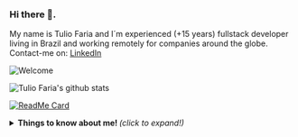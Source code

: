 ### Hi there 👋.

My name is Tulio Faria and I´m experienced (+15 years) fullstack developer living in Brazil and working remotely for companies around the globe.
Contact-me on:
[LinkedIn](https://linkedin.com/in/tuliofaria)

![Welcome](https://github.com/tuliofaria/tuliofaria/blob/master/github-profile-header.png?raw=true)

![Tulio Faria's github stats](https://github-readme-stats.vercel.app/api?username=tuliofaria&show_icons=true&theme=radical)

[![ReadMe Card](https://github-readme-stats.vercel.app/api/pin/?username=tuliofaria&repo=dyn-qrcode)](https://github.com/tuliofaria/dyn-qrcode)

<details>
  <summary> <b> Things to know about me! </b> <i>(click to expand!)</i> </summary>
  
  <br>
    This is going to be hidden. 
 </details>

<!--
Here are some ideas to get you started:

- 🔭 I’m currently working on ...
- 🌱 I’m currently learning ...
- 👯 I’m looking to collaborate on ...
- 🤔 I’m looking for help with ...
- 💬 Ask me about ...
- 📫 How to reach me: ...
- 😄 Pronouns: ...
- ⚡ Fun fact: ...
-->
